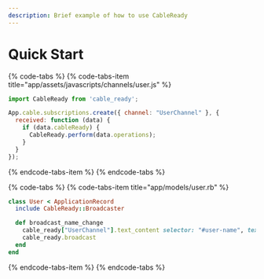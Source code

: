 ```yaml
---
description: Brief example of how to use CableReady
---
```


# Quick Start

{% code-tabs %}
{% code-tabs-item title="app/assets/javascripts/channels/user.js" %}
```javascript
import CableReady from 'cable_ready';

App.cable.subscriptions.create({ channel: "UserChannel" }, {
  received: function (data) {
    if (data.cableReady) {
      CableReady.perform(data.operations);
    }
  }
});
```
{% endcode-tabs-item %}
{% endcode-tabs %}

{% code-tabs %}
{% code-tabs-item title="app/models/user.rb" %}
```ruby
class User < ApplicationRecord
  include CableReady::Broadcaster

  def broadcast_name_change
    cable_ready["UserChannel"].text_content selector: "#user-name", text: name
    cable_ready.broadcast
  end
end
```
{% endcode-tabs-item %}
{% endcode-tabs %}

